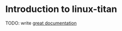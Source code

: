 # Introduction to linux-titan

TODO: write [great documentation](http://jacobian.org/writing/great-documentation/what-to-write/)
